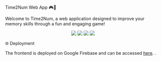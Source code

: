 Time2Num Web App 🎮🧠

Welcome to Time2Num, a web application designed to improve your memory skills through a fun and engaging game!
<div align="center">
  <img src="https://img.shields.io/badge/Frontend-React-blue?style=for-the-badge&logo=react" />
  <img src="https://img.shields.io/badge/Backend-Node.js-green?style=for-the-badge&logo=node.js" />
  <img src="https://img.shields.io/badge/Database-MongoDB-brightgreen?style=for-the-badge&logo=mongodb" />
  <img src="https://img.shields.io/badge/Styling-CSS%20Modules-purple?style=for-the-badge&logo=css3" />
</div>

🌐 Deployment

The frontend is deployed on Google Firebase and can be accessed [here](https://time2num-e4729.web.app/).
.
